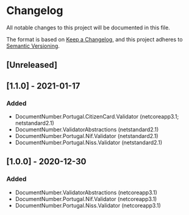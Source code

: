 # Changelog
All notable changes to this project will be documented in this file.

The format is based on [Keep a Changelog](https://keepachangelog.com/en/1.0.0/),
and this project adheres to [Semantic Versioning](https://semver.org/spec/v2.0.0.html).

## [Unreleased]

## [1.1.0] - 2021-01-17
### Added
- DocumentNumber.Portugal.CitizenCard.Validator (netcoreapp3.1; netstandard2.1)
- DocumentNumber.ValidatorAbstractions (netstandard2.1)
- DocumentNumber.Portugal.Nif.Validator (netstandard2.1)
- DocumentNumber.Portugal.Niss.Validator (netstandard2.1)
## [1.0.0] - 2020-12-30
### Added
- DocumentNumber.ValidatorAbstractions (netcoreapp3.1)
- DocumentNumber.Portugal.Nif.Validator (netcoreapp3.1)
- DocumentNumber.Portugal.Niss.Validator (netcoreapp3.1)
